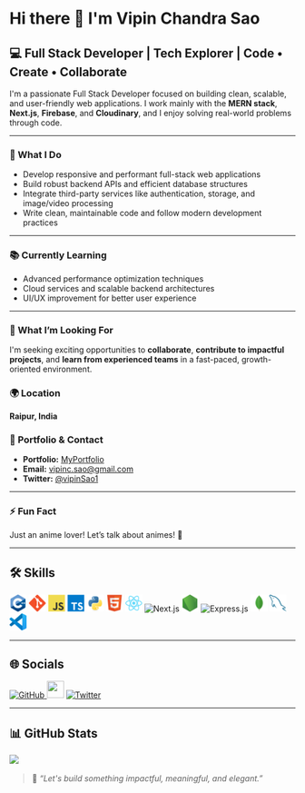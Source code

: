 
# Hi there 👋 I'm Vipin Chandra Sao

## 💻 Full Stack Developer | Tech Explorer | Code • Create • Collaborate

I'm a passionate Full Stack Developer focused on building clean, scalable, and user-friendly web applications. I work mainly with the **MERN stack**, **Next.js**, **Firebase**, and **Cloudinary**, and I enjoy solving real-world problems through code.

---

### 🚀 What I Do
- Develop responsive and performant full-stack web applications  
- Build robust backend APIs and efficient database structures  
- Integrate third-party services like authentication, storage, and image/video processing  
- Write clean, maintainable code and follow modern development practices  


---

### 📚 Currently Learning
- Advanced performance optimization techniques  
- Cloud services and scalable backend architectures  
- UI/UX improvement for better user experience  

---

### 🤝 What I’m Looking For
I'm seeking exciting opportunities to **collaborate**, **contribute to impactful projects**, and **learn from experienced teams** in a fast-paced, growth-oriented environment.
### 🌍 Location
**Raipur, India**

### 🔗 Portfolio & Contact
- **Portfolio:** [MyPortfolio](http://portfolio-latest-y5jf.vercel.app/)
- **Email:** [vipinc.sao@gmail.com](mailto:vipinc.sao@gmail.com)
- **Twitter:** [@vipinSao1](https://www.x.com/vipinSao1)

---

### ⚡ Fun Fact
Just an anime lover! Let’s talk about animes! 👾

---

## 🛠️ Skills

<p align="left">
  <img src="https://raw.githubusercontent.com/devicons/devicon/master/icons/cplusplus/cplusplus-original.svg" alt="C++" width="30" height="30"/>
  <img src="https://raw.githubusercontent.com/devicons/devicon/master/icons/git/git-original.svg" alt="Git" width="30" height="30"/>
  <img src="https://raw.githubusercontent.com/devicons/devicon/master/icons/javascript/javascript-original.svg" alt="JavaScript" width="30" height="30"/>
  <img src="https://raw.githubusercontent.com/devicons/devicon/master/icons/typescript/typescript-original.svg" alt="TypeScript" width="30" height="30"/>
  <img src="https://raw.githubusercontent.com/devicons/devicon/master/icons/python/python-original.svg" alt="Python" width="30" height="30"/>
  <img src="https://raw.githubusercontent.com/devicons/devicon/master/icons/html5/html5-original.svg" alt="HTML5" width="30" height="30"/>
  <img src="https://raw.githubusercontent.com/devicons/devicon/master/icons/react/react-original.svg" alt="React" width="30" height="30"/>
  <img src="https://skillicons.dev/icons?i=nextjs" alt="Next.js" width="30" height="30" />
  <img src="https://raw.githubusercontent.com/devicons/devicon/master/icons/nodejs/nodejs-original.svg" alt="Node.js" width="30" height="30"/>
 <img src="https://skillicons.dev/icons?i=express" alt="Express.js" width="30" height="30" />
  <img src="https://raw.githubusercontent.com/devicons/devicon/master/icons/mongodb/mongodb-original.svg" alt="MongoDB" width="30" height="30"/>
  <img src="https://raw.githubusercontent.com/devicons/devicon/master/icons/mysql/mysql-original.svg" alt="MySQL" width="30" height="30"/>
  <img src="https://raw.githubusercontent.com/devicons/devicon/master/icons/vscode/vscode-original.svg" alt="VS Code" width="30" height="30"/>
</p>

---

## 🌐 Socials

<p align="left">
 <a href="https://github.com/vipinsao" target="_blank">
  <img src="https://skillicons.dev/icons?i=github" width="30" height="30" alt="GitHub" />
</a>
  <a href="https://linkedin.com/in/vipinsao" target="_blank"><img src="https://raw.githubusercontent.com/danielcranney/readme-generator/main/public/icons/socials/linkedin.svg" width="30" height="30" /></a>
 <a href="https://x.com/vipinSao1" target="_blank">
  <img src="https://skillicons.dev/icons?i=twitter" width="30" height="30" alt="Twitter" />
</a>

</p>

---

## 📊 GitHub Stats

<a href="https://github.com/vipinsao">
  <img src="https://github-readme-stats.vercel.app/api/top-langs/?username=vipinsao&layout=compact&title_color=0891b2&text_color=ffffff&icon_color=0891b2&bg_color=1c1917&hide_border=true"/>
</a>


> 💬 *“Let's build something impactful, meaningful, and elegant.”*
